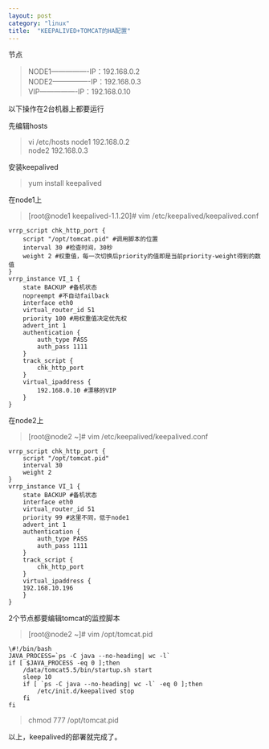 ```yaml
---
layout: post
category: "linux"
title:  "KEEPALIVED+TOMCAT的HA配置"
---
```


节点  
>NODE1—————-IP：192.168.0.2  
NODE2—————-IP：192.168.0.3  
VIP—————-IP：192.168.0.10

以下操作在2台机器上都要运行 

先编辑hosts
>vi /etc/hosts
node1    192.168.0.2  
node2    192.168.0.3  

<!--more-->

安装keepalived
>yum install keepalived

在node1上
>[root@node1 keepalived-1.1.20]# vim /etc/keepalived/keepalived.conf
```
vrrp_script chk_http_port {
    script "/opt/tomcat.pid" #调用脚本的位置
    interval 30 #检查时间，30秒
    weight 2 #权重值，每一次切换后priority的值即是当前priority-weight得到的数值
}
vrrp_instance VI_1 {
    state BACKUP #备机状态
    nopreempt #不自动failback
    interface eth0
    virtual_router_id 51
    priority 100 #用权重值决定优先权
    advert_int 1
    authentication {
        auth_type PASS
        auth_pass 1111
    }
    track_script {
        chk_http_port
    }
    virtual_ipaddress {
        192.168.0.10 #漂移的VIP
    }
}
```
 
在node2上  
>[root@node2 ~]# vim /etc/keepalived/keepalived.conf
 
```
vrrp_script chk_http_port {
    script "/opt/tomcat.pid"
    interval 30
    weight 2
}
vrrp_instance VI_1 {
    state BACKUP #备机状态
    interface eth0
    virtual_router_id 51
    priority 99 #这里不同，低于node1
    advert_int 1
    authentication {
        auth_type PASS
        auth_pass 1111
    }
    track_script {
        chk_http_port
    }
    virtual_ipaddress {
    192.168.10.196
    }
}
```
 
2个节点都要编辑tomcat的监控脚本

>[root@node2 ~]# vim /opt/tomcat.pid  
```
\#!/bin/bash
JAVA_PROCESS=`ps -C java --no-heading| wc -l`
if [ $JAVA_PROCESS -eq 0 ];then
    /data/tomcat5.5/bin/startup.sh start
    sleep 10
    if [ `ps -C java --no-heading| wc -l` -eq 0 ];then
        /etc/init.d/keepalived stop
    fi
fi
```

>chmod 777 /opt/tomcat.pid
 
以上，keepalived的部署就完成了。
